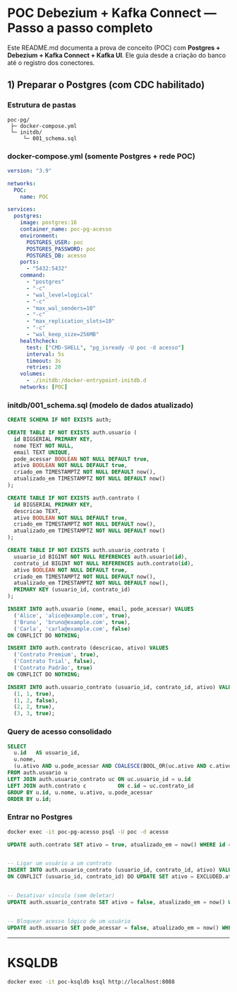 # POC Debezium + Kafka Connect — Passo a passo completo

Este README.md documenta a prova de conceito (POC) com **Postgres + Debezium + Kafka Connect + Kafka UI**. Ele guia desde a criação do banco até o registro dos conectores.

## 1) Preparar o Postgres (com CDC habilitado)

### Estrutura de pastas
```
poc-pg/
 ├─ docker-compose.yml
 └─ initdb/
     └─ 001_schema.sql
```

### docker-compose.yml (somente Postgres + rede POC)
```yaml
version: "3.9"

networks:
  POC:
    name: POC

services:
  postgres:
    image: postgres:16
    container_name: poc-pg-acesso
    environment:
      POSTGRES_USER: poc
      POSTGRES_PASSWORD: poc
      POSTGRES_DB: acesso
    ports:
      - "5432:5432"
    command:
      - "postgres"
      - "-c"
      - "wal_level=logical"
      - "-c"
      - "max_wal_senders=10"
      - "-c"
      - "max_replication_slots=10"
      - "-c"
      - "wal_keep_size=256MB"
    healthcheck:
      test: ["CMD-SHELL", "pg_isready -U poc -d acesso"]
      interval: 5s
      timeout: 3s
      retries: 20
    volumes:
      - ./initdb:/docker-entrypoint-initdb.d
    networks: [POC]
```

### initdb/001_schema.sql (modelo de dados atualizado)
```sql
CREATE SCHEMA IF NOT EXISTS auth;

CREATE TABLE IF NOT EXISTS auth.usuario (
  id BIGSERIAL PRIMARY KEY,
  nome TEXT NOT NULL,
  email TEXT UNIQUE,
  pode_acessar BOOLEAN NOT NULL DEFAULT true,
  ativo BOOLEAN NOT NULL DEFAULT true,
  criado_em TIMESTAMPTZ NOT NULL DEFAULT now(),
  atualizado_em TIMESTAMPTZ NOT NULL DEFAULT now()
);

CREATE TABLE IF NOT EXISTS auth.contrato (
  id BIGSERIAL PRIMARY KEY,
  descricao TEXT,
  ativo BOOLEAN NOT NULL DEFAULT true,
  criado_em TIMESTAMPTZ NOT NULL DEFAULT now(),
  atualizado_em TIMESTAMPTZ NOT NULL DEFAULT now()
);

CREATE TABLE IF NOT EXISTS auth.usuario_contrato (
  usuario_id BIGINT NOT NULL REFERENCES auth.usuario(id),
  contrato_id BIGINT NOT NULL REFERENCES auth.contrato(id),
  ativo BOOLEAN NOT NULL DEFAULT true,
  criado_em TIMESTAMPTZ NOT NULL DEFAULT now(),
  atualizado_em TIMESTAMPTZ NOT NULL DEFAULT now(),
  PRIMARY KEY (usuario_id, contrato_id)
);

INSERT INTO auth.usuario (nome, email, pode_acessar) VALUES
  ('Alice', 'alice@example.com', true),
  ('Bruno', 'bruno@example.com', true),
  ('Carla', 'carla@example.com', false)
ON CONFLICT DO NOTHING;

INSERT INTO auth.contrato (descricao, ativo) VALUES
  ('Contrato Premium', true),
  ('Contrato Trial', false),
  ('Contrato Padrão', true)
ON CONFLICT DO NOTHING;

INSERT INTO auth.usuario_contrato (usuario_id, contrato_id, ativo) VALUES
  (1, 1, true),
  (1, 2, false),
  (2, 2, true),
  (3, 3, true);
```

### Query de acesso consolidado
```sql
SELECT
  u.id   AS usuario_id,
  u.nome,
  (u.ativo AND u.pode_acessar AND COALESCE(BOOL_OR(uc.ativo AND c.ativo), FALSE)) AS acesso
FROM auth.usuario u
LEFT JOIN auth.usuario_contrato uc ON uc.usuario_id = u.id
LEFT JOIN auth.contrato c          ON c.id = uc.contrato_id
GROUP BY u.id, u.nome, u.ativo, u.pode_acessar
ORDER BY u.id;
```
### Entrar no Postgres
```bash
docker exec -it poc-pg-acesso psql -U poc -d acesso
```
```sql
UPDATE auth.contrato SET ativo = true, atualizado_em = now() WHERE id = 2;


-- Ligar um usuário a um contrato
INSERT INTO auth.usuario_contrato (usuario_id, contrato_id, ativo) VALUES (2, 1, true)
ON CONFLICT (usuario_id, contrato_id) DO UPDATE SET ativo = EXCLUDED.ativo, atualizado_em = now();


-- Desativar vínculo (sem deletar)
UPDATE auth.usuario_contrato SET ativo = false, atualizado_em = now() WHERE usuario_id = 1 AND contrato_id = 2;


-- Bloquear acesso lógico de um usuário
UPDATE auth.usuario SET pode_acessar = false, atualizado_em = now() WHERE id = 1;
```



---




# KSQLDB

```bash
docker exec -it poc-ksqldb ksql http://localhost:8088

```
